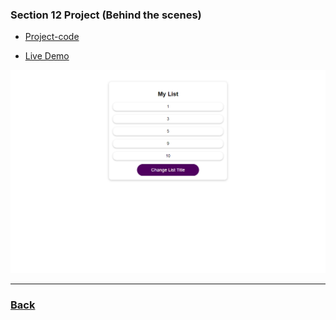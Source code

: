 ### Section 12 Project (Behind the scenes)

- [Project-code](../../Projects/06-S12-project/React-behind-Scenes/)

- [Live Demo](https://section-12.vercel.app/)

![behind the scenes](../../screens/behind-the-scenes.png)

---

### [Back](../readme.md)
